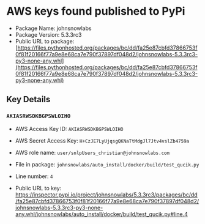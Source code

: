 # AWS keys found published to PyPi

* Package Name: johnsnowlabs
* Package Version: 5.3.3rc3
* Public URL to package: [https://files.pythonhosted.org/packages/bc/dd/fa25e87cbfd37866753f0f81f20166f77a9e8e68ca7e790f37897df048d2/johnsnowlabs-5.3.3rc3-py3-none-any.whl](https://files.pythonhosted.org/packages/bc/dd/fa25e87cbfd37866753f0f81f20166f77a9e8e68ca7e790f37897df048d2/johnsnowlabs-5.3.3rc3-py3-none-any.whl)

## Key Details

### `AKIASRWSDKBGPSWLOIHO`

* AWS Access Key ID: `AKIASRWSDKBGPSWLOIHO`
* AWS Secret Access Key: `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` 
* AWS role name: `user/snlpUsers_christian@johnsnowlabs.com`
* File in package: `johnsnowlabs/auto_install/docker/build/test_qucik.py`
* Line number: `4`

* Public URL to key: https://inspector.pypi.io/project/johnsnowlabs/5.3.3rc3/packages/bc/dd/fa25e87cbfd37866753f0f81f20166f77a9e8e68ca7e790f37897df048d2/johnsnowlabs-5.3.3rc3-py3-none-any.whl/johnsnowlabs/auto_install/docker/build/test_qucik.py#line.4


